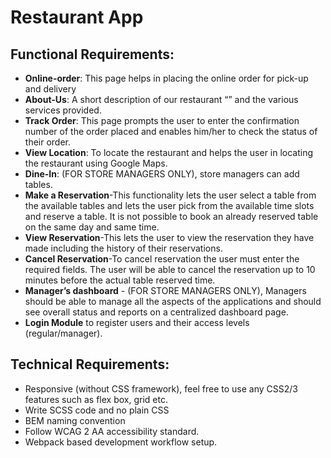 # Restaurant App

## Functional Requirements: 

- **Online-order**: This page helps in placing the online order for pick-up and delivery 
- **About-Us**: A short description of our restaurant “<RESTAURANT NAME>” and the various services provided. 
- **Track Order**: This page prompts the user to enter the confirmation number of the order placed and enables him/her to check the status of their order. 
- **View Location**: To locate the restaurant and helps the user in locating the restaurant using Google Maps. 
- **Dine-In**: (FOR STORE MANAGERS ONLY), store managers can add tables. 
- **Make a Reservation**-This functionality lets the user select a table from the available tables and lets the user pick from the available time slots and reserve a table. It is not possible to book an already reserved table on the same day and same time. 
- **View Reservation**-This lets the user to view the reservation they have made including the history of their reservations. 
- **Cancel Reservation**-To cancel reservation the user must enter the required fields. The user will be able to cancel the reservation up to 10 minutes before the actual table reserved time. 
- **Manager’s dashboard** - (FOR STORE MANAGERS ONLY), Managers should be able to manage all the aspects of the applications and should see overall status and reports on a centralized dashboard page. 
- **Login Module** to register users and their access levels (regular/manager). 

## Technical Requirements: 

- Responsive (without CSS framework), feel free to use any CSS2/3 features such as flex box, grid etc. 
- Write SCSS code and no plain CSS
- BEM naming convention 
- Follow WCAG 2 AA accessibility standard.
- Webpack based development workflow setup.